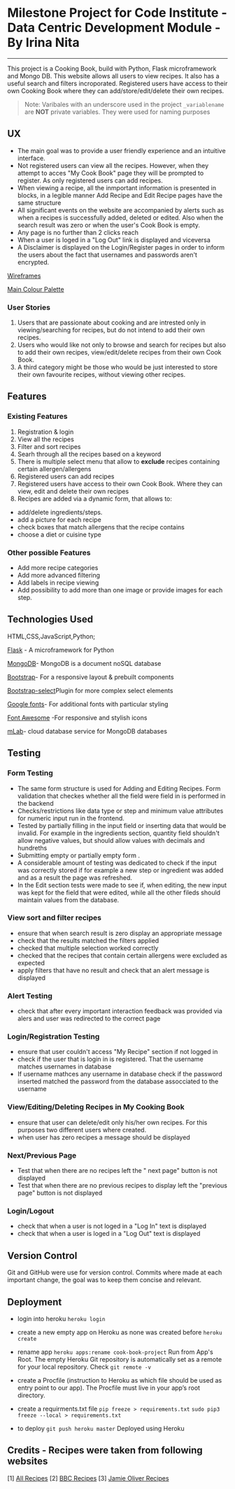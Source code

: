 # Milestone Project for Code Institute - Data Centric Development Module - By Irina Nita
---
This project is a Cooking Book, build with Python, Flask microframework and Mongo DB.
This website allows all users to view recipes. It also has a useful search and filters incroporated.
Registered users have access to their own Cooking Book where they can add/store/edit/delete their own recipes.

> Note: Varibales with an underscore used in the project `_variablename` are **NOT** private variables. They were used for
naming purposes

## UX
* The main goal was to provide a user friendly experience and an intuitive interface.
* Not registered users can view all the recipes. However, when they attempt to acces "My Cook Book"
page they will be prompted to register. As only registered users can add recipes.
* When viewing a recipe, all the inmportant information is presented in blocks, in a legible manner 
Add Recipe and Edit Recipe pages have the same structure
* All significant events on the website are accompanied by alerts such as when a recipes is successfully added, deleted or edited. 
Also when the search result was zero or when the user's Cook Book is empty.
* Any page is no further than 2 clicks reach
* When a user is loged in a "Log Out" link is displayed and viceversa
* A Disclaimer is displayed on the Login/Register pages in order to inform the users about
the fact that usernames and passwords aren't encrypted.

[Wireframes](https://wireframepro.mockflow.com/view/M3e2d209dde5c99a692a077a6c846a2501549016177038)

[Main Colour Palette](https://coolors.co/efd6ac-d33f49-26100a-561D25-262730)

### User Stories
1. Users that are passionate about cooking and are intrested only in viewing/searching for recipes, but do not intend to
add their own recipes.
2. Users who would like not only to browse and search for recipes but also to add their own recipes, view/edit/delete recipes from their own Cook Book.
3. A third category might be those who would be just interested to store their own favourite recipes, without viewing other recipes.

## Features

### Existing Features
1. Registration & login
2. View all the recipes
3. Filter and sort recipes
4. Searh through all the recipes based on a keyword
5. There is multiple select menu that allow to **exclude** recipes containing certain allergen/allergens
4. Registered users can add recipes
5. Registered users have access to their own Cook Book. Where they can view, edit and delete their own recipes
5. Recipes are added via a dynamic form, that allows to:
* add/delete ingredients/steps. 
* add a picture for each recipe
* check boxes that match allergens that the recipe contains
* choose a diet or cuisine type

### Other possible Features 

* Add more recipe categories
* Add more advanced filtering
* Add labels in recipe viewing
* Add possibility to add more than one image or provide images for each step.

## Technologies Used
HTML,CSS,JavaScript,Python;

[Flask](http://flask.pocoo.org/) - A microframework for Python

[MongoDB](https://www.mongodb.com/)- MongoDB is a document noSQL database

[Bootstrap](https://getbootstrap.com/)- For a responsive layout & prebuilt components
  
[Bootstrap-select](https://developer.snapappointments.com/bootstrap-select/)Plugin for more complex select elements 

[Google fonts](https://fonts.google.com/)- For additional fonts with particular styling

[Font Awesome](https://fontawesome.com/free) -For responsive and stylish icons

[mLab](https://mlab.com/company/)- cloud database service for MongoDB databases


## Testing

### Form Testing
* The same form structure is used for Adding and Editing Recipes. 
 Form validation that checkes whether all the field were field in is performed 
 in the backend
* Checks/restrictions like data type or step and minimum value attributes for numeric input run in the frontend.
* Tested by partially filling in the input field or inserting data that would be invalid. 
  For example in the ingredients section, quantity field shouldn't allow negative values, but should allow values with decimals and hundreths
* Submitting empty or partially empty form .
* A considerable amount of testing was dedicated to check if the input was correctly stored if for example a new step or ingredient was added
and as a result the page was refreshed.
* In the Edit section tests were made to see if, when editing, the new input was kept for the field that were edited, while all
the other fileds should maintain values from the database.

### View sort and filter recipes
* ensure that when search result is zero display an appropriate message 
* check that the results matched the filters applied
* checked that multiple selection worked correctly
* checked that the recipes that contain certain allergens were excluded as expected
* apply filters that have no result and check that an alert message is displayed

### Alert Testing
* check that after every important interaction feedback was provided via alers and user was redirected to the correct page

### Login/Registration Testing
* ensure that user couldn't access "My Recipe" section if not logged in
* check if the user that is login in is registered. That the username matches usernames in database
* If username mathces any username in database check if the password inserted matched the password from the database assocciated to the username

### View/Editing/Deleting Recipes in My Cooking Book
* ensure that user can delete/edit only his/her own recipes. For this purposes two different users where created. 
* when user has zero recipes a message should be displayed

### Next/Previous Page
* Test that when there are no recipes left the " next page" button is not displayed
* Test that when there are no previous recipes to display left the "previous page" button is not displayed

### Login/Logout
* check that when a user is not loged in a "Log In" text is displayed
* check that when a user is loged in a "Log Out" text is displayed

## Version Control
Git and GitHub were use for version control. Commits where made at each important change, the goal was to keep them concise and relevant.

## Deployment
* login into heroku `heroku login`
* create a new empty app on Heroku as none was created before `heroku create` 
* rename app `heroku apps:rename cook-book-project`
Run from App's Root. The empty Heroku Git repository is automatically set as a remote for your local repository.
Check `git remote -v`

* create a Procfile (instruction to Heroku as which file should be used as entry point to our app).
The Procfile must live in your app’s root directory.
* create a requirments.txt file `pip freeze > requirements.txt`  `sudo pip3 freeze --local > requirements.txt`
* to deploy `git push heroku master`
Deployed using Heroku


## Credits - Recipes were taken from following websites 

[1] [All Recipes](http://allrecipes.co.uk)
[2] [BBC Recipes](https://www.bbcgoodfood.com/recipes)
[3] [Jamie Oliver Recipes](https://www.jamieoliver.com/recipes/)


